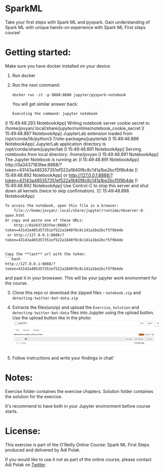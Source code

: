 # SparkML
Take your first steps with Spark ML and pyspark.
Gain understanding of Spark ML with unique hands-on experience with Spark ML First steps course!



# Getting started:
Make sure you have docker installed on your device.

1. Run docker

2. Run the next command:

    `docker run -it -p 8888:8888 jupyter/pyspark-notebook`
    
    
   You will get similar answer back:
   ```bash
   Executing the command: jupyter notebook
[I 15:49:48.293 NotebookApp] Writing notebook server cookie secret to /home/jovyan/.local/share/jupyter/runtime/notebook_cookie_secret
[I 15:49:48.887 NotebookApp] JupyterLab extension loaded from /opt/conda/lib/python3.7/site-packages/jupyterlab
[I 15:49:48.888 NotebookApp] JupyterLab application directory is /opt/conda/share/jupyter/lab
[I 15:49:48.891 NotebookApp] Serving notebooks from local directory: /home/jovyan
[I 15:49:48.891 NotebookApp] The Jupyter Notebook is running at:
[I 15:49:48.891 NotebookApp] http://0a3437183fee:8888/?token=43143a485357351ef522a1840f8c8c141a1be2bcf5f9b4de
[I 15:49:48.892 NotebookApp]  or http://127.0.0.1:8888/?token=43143a485357351ef522a1840f8c8c141a1be2bcf5f9b4de
[I 15:49:48.892 NotebookApp] Use Control-C to stop this server and shut down all kernels (twice to skip confirmation).
[C 15:49:48.896 NotebookApp]

    To access the notebook, open this file in a browser:
        file:///home/jovyan/.local/share/jupyter/runtime/nbserver-8-open.html
    Or copy and paste one of these URLs:
        http://0a3437183fee:8888/?token=43143a485357351ef522a1840f8c8c141a1be2bcf5f9b4de
     or http://127.0.0.1:8888/?token=43143a485357351ef522a1840f8c8c141a1be2bcf5f9b4de
```

Copy the **last** url with the token:
```bash
http://127.0.0.1:8888/?token=43143a485357351ef522a1840f8c8c141a1be2bcf5f9b4de
```
and past it in your browswer. 
This will be your jupyter work environment for the course.

3. Clone this repo or download the zipped files - `notebook.zip` and `detecting-twitter-bot-data.zip`

4. Extracte the files(unzip) and upload the `Exercise`, `Solution` and `detecting-twitter-bot-data` files into Jupyter using the upload button.
Use the upload button like in the photo:
![](https://raw.githubusercontent.com/Learn-Apache-Spark/SparkML/master/upload.png)

5. Follow instructions and write your findings in chat! 



# Notes:
Exercise folder containes the exercise chapters.
Solution folder containes the solution for the exercise.

It's recommend to have both in your Jupyter environment before course starts.


# License:
This exercise is part of the O'Reilly Online Course: Spark ML First Steps produced and delivered by Adi Polak.

If you would like to use it not as part of the online course, please contact Adi Polak on [Twitter](https://twitter.com/AdiPolak).
